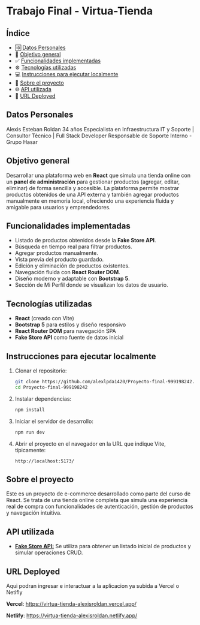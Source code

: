 # Trabajo Final - Virtua-Tienda

## Índice

- :id: [Datos Personales](#datos-personales)
- :dart: [Objetivo general](#objetivo-general)
- :white_check_mark: [Funcionalidades implementadas](#funcionalidades-implementadas)
- :gear: [Tecnologías utilizadas](#tecnologías-utilizadas)
- :computer: [Instrucciones para ejecutar localmente](#instrucciones-para-ejecutar-localmente)
- :book: [Sobre el proyecto](#sobre-el-proyecto)
- :globe_with_meridians: [API utilizada](#api-utilizada)
- :link: [URL Deployed](#url-deployed)

## Datos Personales
Alexis Esteban Roldan 
34 años
Especialista en Infraestructura IT y Soporte | Consultor Técnico | Full Stack Developer
Responsable de Soporte Interno - Grupo Hasar

## Objetivo general

Desarrollar una plataforma web en **React** que simula una tienda online con un **panel de administración** para gestionar productos (agregar, editar, eliminar) de forma sencilla y accesible. La plataforma permite mostrar productos obtenidos de una API externa y también agregar productos manualmente en memoria local, ofreciendo una experiencia fluida y amigable para usuarios y emprendedores.

## Funcionalidades implementadas

- Listado de productos obtenidos desde la **Fake Store API**.
- Búsqueda en tiempo real para filtrar productos.
- Agregar productos manualmente.
- Vista previa del producto guardado.
- Edición y eliminación de productos existentes.
- Navegación fluida con **React Router DOM**.
- Diseño moderno y adaptable con **Bootstrap 5**.
- Sección de Mi Perfil donde se visualizan los datos de usuario.

## Tecnologías utilizadas

- **React** (creado con Vite)
- **Bootstrap 5** para estilos y diseño responsivo
- **React Router DOM** para navegación SPA
- **Fake Store API** como fuente de datos inicial

## Instrucciones para ejecutar localmente

1. Clonar el repositorio:
   ```bash
   git clone https://github.com/alexlpda1420/Proyecto-final-999198242.git
   cd Proyecto-final-999198242
   ```
2. Instalar dependencias:

   ```bash
   npm install
   ```
3. Iniciar el servidor de desarrollo:

   ```bash
   npm run dev
   ```
4. Abrir el proyecto en el navegador en la URL que indique Vite, típicamente:

   ```
   http://localhost:5173/
   ```


## Sobre el proyecto

Este es un proyecto de e-commerce desarrollado como parte del curso de React. Se trata de una tienda online completa que simula una experiencia real de compra con funcionalidades de autenticación, gestión de productos y navegación intuitiva.


## API utilizada

* [**Fake Store API:**](https://fakestoreapi.com/products)
  Se utiliza para obtener un listado inicial de productos y simular operaciones CRUD.

## URL Deployed

  Aqui podran ingresar e interactuar a la aplicacion ya subida a Vercel o Netifly

**Vercel**:
https://virtua-tienda-alexisroldan.vercel.app/

**Netlify**:
https://virtua-tienda-alexisroldan.netlify.app/
